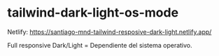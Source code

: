 # tailwind-dark-light-os-mode

Netlify: https://santiago-mnd-tailwind-resposive-dark-light.netlify.app/

Full responsive
Dark/Light = Dependiente del sistema operativo.
